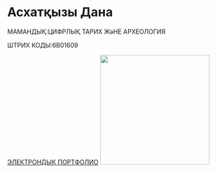 <HTML>
<HEAD>
  <TITLE> МЕНІҢ САЙТЫМ </TITLE>
</HEAD>
<BODY>
  <P><H1> Асхатқызы Дана </H1></P>
  <P> МАМАНДЫҚ:ЦИФРЛЫҚ ТАРИХ ЖәНЕ АРХЕОЛОГИЯ </P>
  <P> ШТРИХ КОДЫ:6В01609 </P>
  <A HREF="https://danakoshkinbaeva.wixsite.com/my-site-8">ЭЛЕКТРОНДЫҚ ПОРТФОЛИО</A>
  <IMG SRC="https://static.wixstatic.com/media/3ba723_3f1c470685044d5b9fc0f8d7760ed49f~mv2.jpeg/v1/fill/w_327,h_436,al_c,q_80,usm_0.66_1.00_0.01,enc_auto/222.jpeg" width="250"/>  
</BODY>
</HTML>
